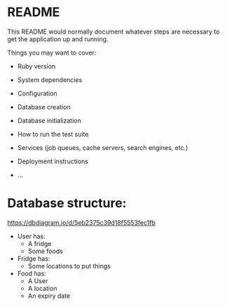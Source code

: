 # README

This README would normally document whatever steps are necessary to get the
application up and running.

Things you may want to cover:

* Ruby version

* System dependencies

* Configuration

* Database creation

* Database initialization

* How to run the test suite

* Services (job queues, cache servers, search engines, etc.)

* Deployment instructions

* ...

# Database structure:

https://dbdiagram.io/d/5eb2375c39d18f5553fec1fb

- User has:
  - A fridge
  - Some foods
- Fridge has:
  - Some locations to put things
- Food has:
  - A User
  - A location
  - An expiry date